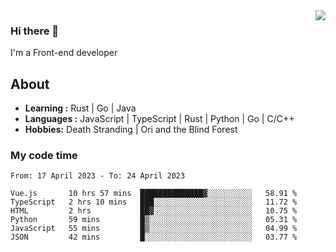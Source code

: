 <img align='right' src="https://github-readme-stats.vercel.app/api?username=strugglebak&show_icons=true">

### Hi there 👋

I'm a Front-end developer

## About

-  **Learning :** Rust | Go | Java
-  **Languages :** JavaScript | TypeScript | Rust | Python | Go | C/C++
-  **Hobbies:** Death Stranding | Ori and the Blind Forest

### My code time

<!--START_SECTION:waka-->

```text
From: 17 April 2023 - To: 24 April 2023

Vue.js       10 hrs 57 mins  ██████████████▓░░░░░░░░░░   58.91 %
TypeScript   2 hrs 10 mins   ███░░░░░░░░░░░░░░░░░░░░░░   11.72 %
HTML         2 hrs           ██▓░░░░░░░░░░░░░░░░░░░░░░   10.75 %
Python       59 mins         █▒░░░░░░░░░░░░░░░░░░░░░░░   05.31 %
JavaScript   55 mins         █▒░░░░░░░░░░░░░░░░░░░░░░░   04.99 %
JSON         42 mins         █░░░░░░░░░░░░░░░░░░░░░░░░   03.77 %
```

<!--END_SECTION:waka-->

